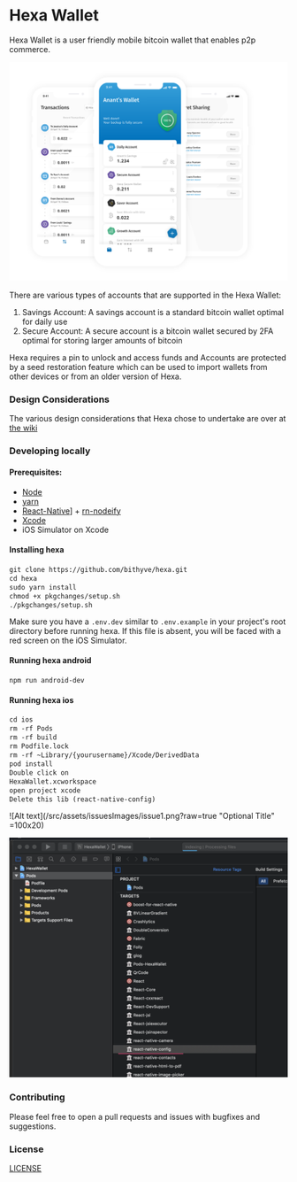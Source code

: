 # Hexa Wallet

Hexa Wallet is a user friendly mobile bitcoin wallet that enables p2p commerce.

![Hexa Wallet](hexa.png)
   
There are various types of accounts that are supported in the Hexa Wallet:

1. Savings Account: A savings account is a standard bitcoin wallet optimal for daily use
2. Secure Account: A secure account is a bitcoin wallet secured by 2FA optimal for storing larger amounts of bitcoin  
   
Hexa requires a pin to unlock and access funds and Accounts are protected by a seed restoration feature which can be used to import wallets from other devices or from an older version of Hexa.

### Design Considerations

The various design considerations that Hexa chose to undertake are over at [the wiki](https://github.com/thecryptobee/Hexa-Wallet/wiki/Design-Considerations)

### Developing locally

#### Prerequisites:
- [Node](https://nodejs.org/en/)
- [yarn](https://www.npmjs.com/package/yarn)
- [React-Native](https://www.npmjs.com/package/react-native)] + [rn-nodeify](https://www.npmjs.com/package/rn-nodeify)
- [Xcode](https://developer.apple.com/xcode/)
- iOS Simulator on Xcode

#### Installing hexa
```
git clone https://github.com/bithyve/hexa.git
cd hexa
sudo yarn install
chmod +x pkgchanges/setup.sh
./pkgchanges/setup.sh
```

Make sure you have a `.env.dev` similar to `.env.example` in your project's root directory before running hexa. If this file is absent, you will be faced with a red screen on the iOS Simulator.

#### Running hexa android
```
npm run android-dev
```
     
#### Running hexa ios    
            
```
cd ios
rm -rf Pods
rm -rf build   
rm Podfile.lock 
rm -rf ~Library/{yourusername}/Xcode/DerivedData
pod install      
Double click on 
HexaWallet.xcworkspace   
open project xcode 
Delete this lib (react-native-config)
```      
![Alt text](/src/assets/issuesImages/issue1.png?raw=true  "Optional Title" =100x20)
<!-- ![Alt text](/../HelpingIssues/src/assets/issuesImages/issue1.png?raw=true "OptionalTitle") -->   
<!-- 
<img src="https://github.com/bithyve/hexa/tree/HelpingIssues/src/assets/issuesImages/issue1.png">   -->
<img src="/src/assets/issuesImages/issue1.png" style={width:400,height:200}>  
 
     
            

### Contributing
Please feel free to open a pull requests and issues with bugfixes and suggestions.
  
### License  
[LICENSE](LICENSE)
